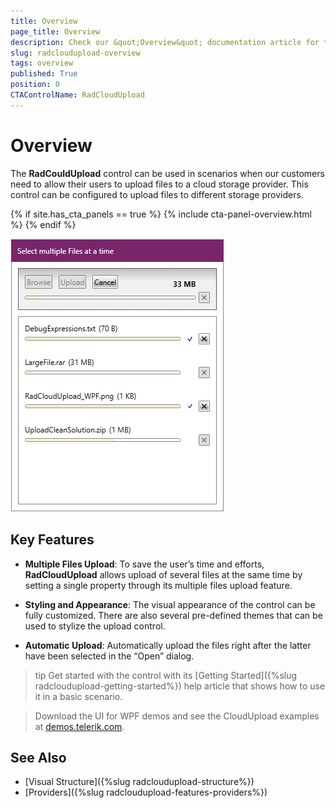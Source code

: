 ```yaml
---
title: Overview
page_title: Overview
description: Check our &quot;Overview&quot; documentation article for the RadCloudUpload {{ site.framework_name }} control.
slug: radcloudupload-overview
tags: overview
published: True
position: 0
CTAControlName: RadCloudUpload
---
```


# Overview

The __RadCouldUpload__ control can be used in scenarios when our customers need to allow their users to upload files to a cloud storage provider. This control can be configured to upload files to different storage providers.

{% if site.has_cta_panels == true %}
{% include cta-panel-overview.html %}
{% endif %}

![{{ site.framework_name }} RadCloudUpload Overview](images/cloudupload-overview-0.png)

## Key Features

* __Multiple Files Upload__: To save the user’s time and efforts, __RadCloudUpload__ allows upload of several files at the same time by setting a single property through its multiple files upload feature. 

* __Styling and Appearance__: The visual appearance of the control can be fully customized. There are also several pre-defined themes that can be used to stylize the upload control.

* __Automatic Upload__: Automatically upload the files right after the latter have been selected in the “Open” dialog.

>tip Get started with the control with its [Getting Started]({%slug radcloudupload-getting-started%}) help article that shows how to use it in a basic scenario.

> Download the UI for WPF demos and see the CloudUpload examples at [demos.telerik.com](https://demos.telerik.com/wpf/).

## See Also   
 * [Visual Structure]({%slug radcloudupload-structure%})
 * [Providers]({%slug radcloudupload-features-providers%})

 